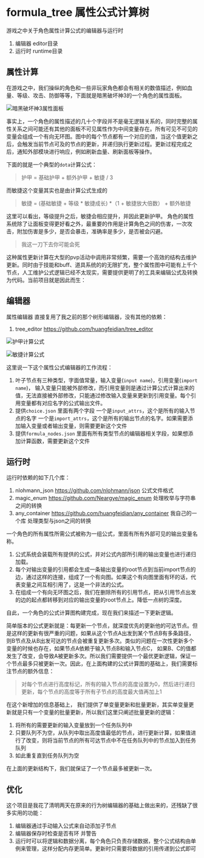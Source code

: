 # formula_tree 属性公式计算树
游戏之中关于角色属性计算公式的编辑器与运行时
1. 编辑器 editor目录
2. 运行时 runtime目录
## 属性计算
在游戏之中，我们操纵的角色和一些非玩家角色都会有相关的数值描述，例如血量、等级、攻击、防御等等，下面就是暗黑破坏神3的一个角色的属性面板。

![暗黑破坏神3属性面板](http://i1.sinaimg.cn/gm/cr/2012/1123/1980164735.jpg)

事实上，一个角色的属性描述的几十个字段并不是毫无逻辑关系的，同时完整的属性关系之间可能还有其他的面板不可见属性作为中间变量存在。所有可见不可见的变量会组成一个有向无环图。图中的每个节点都有一个对应的值，当这个值更新之后，会触发当前节点可及的节点的更新，并递归执行更新过程。更新过程完成之后，通知外部模块进行响应，例如刷新血量、刷新面板等操作。

下面的就是一个典型的`dota`计算公式：
> 护甲 = 基础护甲 + 额外护甲 + 敏捷 / 3

而敏捷这个变量其实也是由计算公式生成的
> 敏捷 = (基础敏捷 + 等级 * 敏捷成长) *（1 + 敏捷放大倍数） + 额外敏捷

这里可以看出，等级提升之后，敏捷会相应提升，并因此更新护甲。
角色的属性系统除了让面板变得更好看之外，最重要的作用是计算角色之间的伤害，一次攻击，附加伤害是多少，是否会暴击，准确率是多少，是否被会闪避。
> 我这一刀下去你可能会死

这种属性更新计算在大型的pvp活动中调用非常频繁，需要一个高效的结构去维护更新。同时由于技能和buff、道具系统的的无限扩充，整个属性图中可能有上千个节点，人工维护公式逻辑已经不太现实，需要提供更明了的工具来编辑公式及转换为代码。当前项目就是因此而生：

## 编辑器
属性编辑器 直接复用了我之前的那个树形编辑器，没有其他的依赖：
1. tree_editor https://github.com/huangfeidian/tree_editor

![护甲计算公式](https://github.com/huangfeidian/md_for_blog/raw/master/images/formula/armor.png)

![敏捷计算公式](https://github.com/huangfeidian/md_for_blog/raw/master/images/formula/dexterity.png)

这里说一下这个属性公式编辑器的工作流程：

1. 叶子节点有三种类型，字面值常量，输入变量(`input name`)，引用变量(`import name`)， 输入变量只能被外部修改，而引用变量则是通过计算公式计算出来的值，无法直接被外部修改，只能通过修改输入变量来更新到引用变量。每个引用变量都有对应名字的公式输出文件。
2. 提供`choice.json` 里面有两个字段 一个是`input_attrs`，这个是所有的输入节点的名字 一个是`import_attrs`，这个是所有的输出节点的名字。如果需要添加输入变量或者输出变量，则需要更新这个文件
3. 提供`formula_nodes.json` 里面有所有类型节点的编辑器相关字段，如果想添加计算函数，需要更新这个文件

## 运行时

运行时依赖的如下几个库：
1. nlohmann_json https://github.com/nlohmann/json 公式文件格式
2. magic_enum https://github.com/Neargye/magic_enum 处理枚举与字符串之间的转换
3. any_container https://github.com/huangfeidian/any_container 我自己的一个库 处理类型与json之间的转换

一个角色的所有属性所需公式被称为一组公式，里面有所有外部可见的输出变量名称。 
1. 公式系统会装载所有提供的公式，并对公式内部所引用的输出变量也进行递归加载。
2. 每个对输出变量的引用都会生成一条输出变量的root节点到当前import节点的边，通过这样的连接，组成了一个有向图。如果这个有向图里面有环的话，代表变量之间互相引用了，这是一个非法的公式。
3. 在组成一个有向无环图之后，我们在删除所有的引用节点，把从引用节点出发的边的起点都转移到对应的输出变量的root节点上。降低一点树的深度。


自此，一个角色的公式计算图构建完成，现在我们来描述一下更新逻辑。

简单版本的公式更新就是：每更新一个节点，就深度优先的更新他的可达节点。但是这样的更新有很严重的问题，如果从这个节点A出发到某个节点B有多条路径，则B节点及从B出发可达的节点会被重复更新多次。类似的问题在一次性更新多个变量的时候也存在，如果节点A依赖于输入节点B和输入节点C， 如果B、C的值都发生了改变，会导致A被更新多次。所以我们需要提供一个最优更新逻辑，保证一个节点最多只被更新一次。因此，在上面构建的公式计算图的基础上，我们需要标注节点的额外信息：
> 对每个节点进行高度标记，所有的输入节点的高度设置为0，然后进行递归更新，每个节点的高度等于所有子节点的高度最大值再加上1

在这个新增加的信息基础上， 我们提供了单变量更新和批量更新，其实单变量更新就是只有一个变量的批量更新，所以我们这里只阐述批量更新的逻辑：
1. 将所有的需要更新的输入变量放到一个任务队列中
2. 只要队列不为空，从队列中取出高度值最低的节点，进行更新计算，如果值进行了改变，则将当前节点的所有可达节点中不在任务队列中的节点加入到任务队列
3. 如此重复直到任务队列为空

在上面的更新结构下，我们就保证了一个节点最多被更新一次。

## 优化

这个项目是我花了清明两天在原来的行为树编辑器的基础上做出来的，还残缺了很多实用的功能：
1. 编辑器通过手动输入公式来自动添加子节点
2. 编辑器保存时检查是否有环 并警告
3. 运行时可以将逻辑和数据分离，每个角色只负责存储数据，整个公式结构由单例来管理，这样分配内存更简单。更新时只需要将数据的引用传递到公式即可


